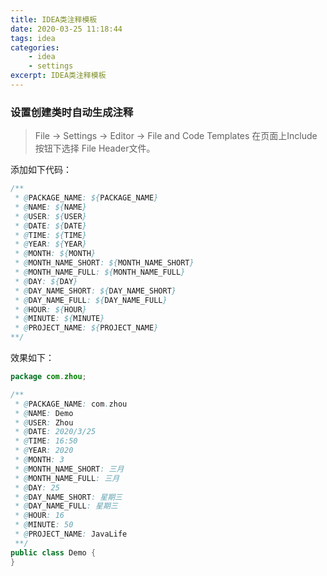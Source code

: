 ```yaml
---
title: IDEA类注释模板
date: 2020-03-25 11:18:44
tags: idea
categories:
	- idea
	- settings
excerpt: IDEA类注释模板
---
```


### 设置创建类时自动生成注释
> File -> Settings -> Editor -> File and Code Templates
> 在页面上Include按钮下选择 File Header文件。

添加如下代码：
```java 
/** 
 * @PACKAGE_NAME: ${PACKAGE_NAME}
 * @NAME: ${NAME}
 * @USER: ${USER}
 * @DATE: ${DATE}
 * @TIME: ${TIME}
 * @YEAR: ${YEAR}
 * @MONTH: ${MONTH}
 * @MONTH_NAME_SHORT: ${MONTH_NAME_SHORT}
 * @MONTH_NAME_FULL: ${MONTH_NAME_FULL}
 * @DAY: ${DAY}
 * @DAY_NAME_SHORT: ${DAY_NAME_SHORT}
 * @DAY_NAME_FULL: ${DAY_NAME_FULL}
 * @HOUR: ${HOUR}
 * @MINUTE: ${MINUTE}
 * @PROJECT_NAME: ${PROJECT_NAME}
**/
```
效果如下：
``` java
package com.zhou;

/**
 * @PACKAGE_NAME: com.zhou
 * @NAME: Demo
 * @USER: Zhou
 * @DATE: 2020/3/25
 * @TIME: 16:50
 * @YEAR: 2020
 * @MONTH: 3
 * @MONTH_NAME_SHORT: 三月
 * @MONTH_NAME_FULL: 三月
 * @DAY: 25
 * @DAY_NAME_SHORT: 星期三
 * @DAY_NAME_FULL: 星期三
 * @HOUR: 16
 * @MINUTE: 50
 * @PROJECT_NAME: JavaLife
 **/
public class Demo {
}
```